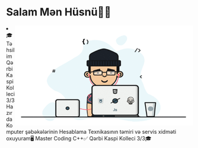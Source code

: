 # Salam Mən Hüsnü👨🏻
<img align="right" width=480 height=270 src="src/devs.gif" />
<li>🎓Təhsilim Qərbi Kaspi Kolleci 3/3
Hazırda Komputer şəbəkələrinin Hesablama Texnikasının təmiri və servis xidməti oxuyuram🖥
Master Coding C++✅ Qərbi Kaspi Kolleci 3/3🎓

